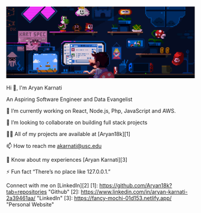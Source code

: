 ![landing-gif](https://github.com/Aryan18k/Aryan18k/blob/main/head-gif.gif)

  Hi 👋, I'm Aryan Karnati
  
  An Aspiring Software Engineer and Data Evangelist
  
  🔭 I’m currently working on React, Node.js, Php, JavaScript and AWS.
  
  👯 I’m looking to collaborate on building full stack projects
  
  👨‍💻 All of my projects are available at [Aryan18k][1]
  
  📫 How to reach me akarnati@usc.edu
  
  📄 Know about my experiences [Aryan Karnati][3]
  
  ⚡ Fun fact “There’s no place like 127.0.0.1.”
  
  Connect with me on [LinkedIn][2]
[1]: https://github.com/Aryan18k?tab=repositories  "Github"
[2]: https://www.linkedin.com/in/aryan-karnati-2a39461aa/ "LinkedIn"
[3]: https://fancy-mochi-01d153.netlify.app/ "Personal Website"

